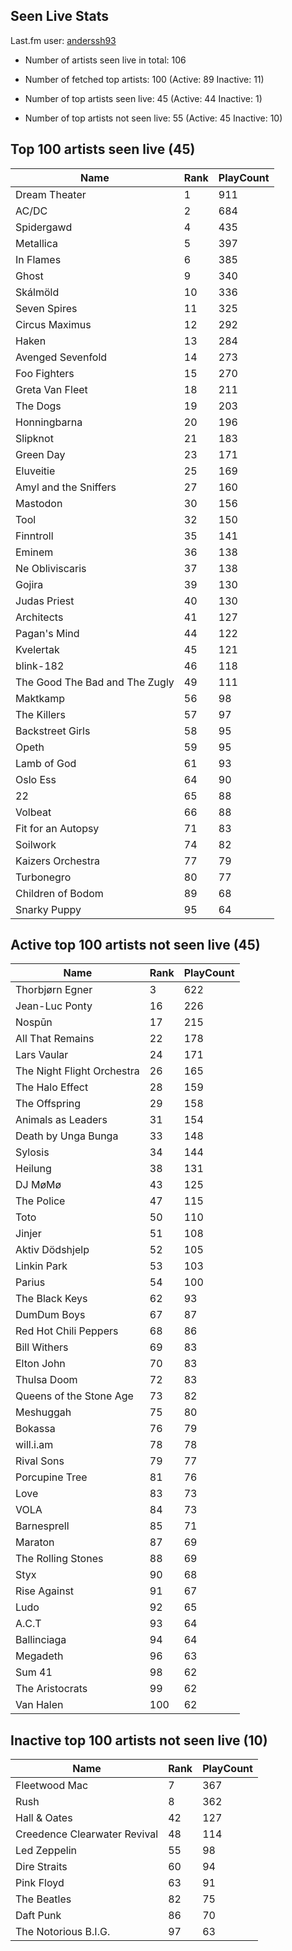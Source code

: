 ## Seen Live Stats

Last.fm user: [anderssh93](https://www.last.fm/user/anderssh93)

- Number of artists seen live in total: 106

- Number of fetched top artists: 100 (Active: 89 Inactive: 11)

- Number of top artists seen live: 45 (Active: 44 Inactive: 1)

- Number of top artists not seen live: 55 (Active: 45 Inactive: 10)

## Top 100 artists seen live (45)

Name                           | Rank | PlayCount
------------------------------ | ---- | ---------
Dream Theater                  | 1    | 911      
AC/DC                          | 2    | 684      
Spidergawd                     | 4    | 435      
Metallica                      | 5    | 397      
In Flames                      | 6    | 385      
Ghost                          | 9    | 340      
Skálmöld                       | 10   | 336      
Seven Spires                   | 11   | 325      
Circus Maximus                 | 12   | 292      
Haken                          | 13   | 284      
Avenged Sevenfold              | 14   | 273      
Foo Fighters                   | 15   | 270      
Greta Van Fleet                | 18   | 211      
The Dogs                       | 19   | 203      
Honningbarna                   | 20   | 196      
Slipknot                       | 21   | 183      
Green Day                      | 23   | 171      
Eluveitie                      | 25   | 169      
Amyl and the Sniffers          | 27   | 160      
Mastodon                       | 30   | 156      
Tool                           | 32   | 150      
Finntroll                      | 35   | 141      
Eminem                         | 36   | 138      
Ne Obliviscaris                | 37   | 138      
Gojira                         | 39   | 130      
Judas Priest                   | 40   | 130      
Architects                     | 41   | 127      
Pagan's Mind                   | 44   | 122      
Kvelertak                      | 45   | 121      
blink-182                      | 46   | 118      
The Good The Bad and The Zugly | 49   | 111      
Maktkamp                       | 56   | 98       
The Killers                    | 57   | 97       
Backstreet Girls               | 58   | 95       
Opeth                          | 59   | 95       
Lamb of God                    | 61   | 93       
Oslo Ess                       | 64   | 90       
22                             | 65   | 88       
Volbeat                        | 66   | 88       
Fit for an Autopsy             | 71   | 83       
Soilwork                       | 74   | 82       
Kaizers Orchestra              | 77   | 79       
Turbonegro                     | 80   | 77       
Children of Bodom              | 89   | 68       
Snarky Puppy                   | 95   | 64       

## Active top 100 artists not seen live (45)

Name                       | Rank | PlayCount
-------------------------- | ---- | ---------
Thorbjørn Egner            | 3    | 622      
Jean-Luc Ponty             | 16   | 226      
Nospūn                     | 17   | 215      
All That Remains           | 22   | 178      
Lars Vaular                | 24   | 171      
The Night Flight Orchestra | 26   | 165      
The Halo Effect            | 28   | 159      
The Offspring              | 29   | 158      
Animals as Leaders         | 31   | 154      
Death by Unga Bunga        | 33   | 148      
Sylosis                    | 34   | 144      
Heilung                    | 38   | 131      
DJ MøMø                    | 43   | 125      
The Police                 | 47   | 115      
Toto                       | 50   | 110      
Jinjer                     | 51   | 108      
Aktiv Dödshjelp            | 52   | 105      
Linkin Park                | 53   | 103      
Parius                     | 54   | 100      
The Black Keys             | 62   | 93       
DumDum Boys                | 67   | 87       
Red Hot Chili Peppers      | 68   | 86       
Bill Withers               | 69   | 83       
Elton John                 | 70   | 83       
Thulsa Doom                | 72   | 83       
Queens of the Stone Age    | 73   | 82       
Meshuggah                  | 75   | 80       
Bokassa                    | 76   | 79       
will.i.am                  | 78   | 78       
Rival Sons                 | 79   | 77       
Porcupine Tree             | 81   | 76       
Love                       | 83   | 73       
VOLA                       | 84   | 73       
Barnesprell                | 85   | 71       
Maraton                    | 87   | 69       
The Rolling Stones         | 88   | 69       
Styx                       | 90   | 68       
Rise Against               | 91   | 67       
Ludo                       | 92   | 65       
A.C.T                      | 93   | 64       
Ballinciaga                | 94   | 64       
Megadeth                   | 96   | 63       
Sum 41                     | 98   | 62       
The Aristocrats            | 99   | 62       
Van Halen                  | 100  | 62       

## Inactive top 100 artists not seen live (10)

Name                         | Rank | PlayCount
---------------------------- | ---- | ---------
Fleetwood Mac                | 7    | 367      
Rush                         | 8    | 362      
Hall & Oates                 | 42   | 127      
Creedence Clearwater Revival | 48   | 114      
Led Zeppelin                 | 55   | 98       
Dire Straits                 | 60   | 94       
Pink Floyd                   | 63   | 91       
The Beatles                  | 82   | 75       
Daft Punk                    | 86   | 70       
The Notorious B.I.G.         | 97   | 63       
